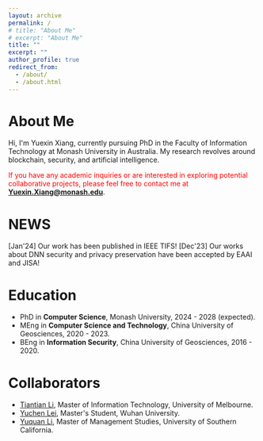 ```yaml
---
layout: archive
permalink: /
# title: "About Me"
# excerpt: "About Me"
title: ""
excerpt: ""
author_profile: true
redirect_from: 
  - /about/
  - /about.html
---
```


About Me
======
Hi, I'm Yuexin Xiang, currently pursuing PhD in the Faculty of Information Technology at Monash University in Australia. My research revolves around blockchain, security, and artificial intelligence. 

<span style="color: red;">If you have any academic inquiries or are interested in exploring potential collaborative projects, please feel free to contact me at</span> **[Yuexin.Xiang@monash.edu](mailto:Yuexin.Xiang@monash.edu)**.

NEWS
======
[Jan'24] Our work has been published in IEEE TIFS!
[Dec'23] Our works about DNN security and privacy preservation have been accepted by EAAI and JISA!



Education
======
* PhD in **Computer Science**, Monash University, 2024 - 2028 (expected).
* MEng in **Computer Science and Technology**, China University of Geosciences, 2020 - 2023.
* BEng in **Information Security**, China University of Geosciences, 2016 - 2020.
 
Collaborators
======
* [Tiantian Li](https://www.linkedin.com/in/tiant-li/), Master of Information Technology, University of Melbourne.
* [Yuchen Lei](https://www.linkedin.com/in/~yclei/), Master's Student, Wuhan University.
* [Yuquan Li](https://www.linkedin.com/in/yuquan-li-0228/), Master of Management Studies, University of Southern California.



